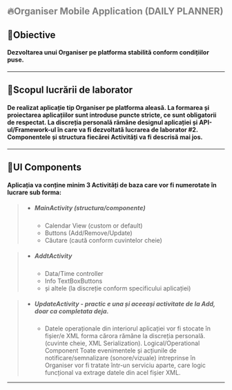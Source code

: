 
##  <span style="color:grey">**🔥Organiser Mobile Application (DAILY PLANNER)**</span>

## 📌Obiective 

#### Dezvoltarea unui Organiser pe platforma stabilită conform condițiilor puse.

_________________________________________________________________________________________________
## 📌Scopul lucrării de laborator

#### De realizat aplicație tip Organiser pe platforma aleasă. La formarea și proiectarea aplicațiilor sunt introduse puncte stricte, ce sunt obligatorii de respectat. La discreția personală rămâne designul aplicației și API-ul/Framework-ul în care va fi dezvoltată lucrarea de laborator #2. Componentele și structura fiecărei Activități va fi descrisă mai jos.

_________________________________________________________________________________________________

## 📌UI Components

#### Aplicația va conține minim 3 Activități de baza care vor fi numerotate în lucrare sub forma:
>
> - ##### MainActivity (structura/componente)
>    - Calendar View (custom or default)
>    - Buttons (Add/Remove/Update)
>    - Căutare (caută conform cuvintelor cheie)


> - ##### AddtActivity
>    - Data/Time controller
>    - Info TextBoxButtons
>    - și altele (la discreție conform specificului aplicației)

> - ##### UpdateActivity - practic e una și aceeași activitate de la Add, doar ca completata deja.
>    - Datele operaționale din interiorul aplicației vor fi stocate în fișier/e XML forma cărora rămâne la
       discreția personală. (cuvinte cheie, XML Serialization). Logical/Operational Component
       Toate evenimentele și acțiunile de notificare/semnalizare (sonore/vizuale) intreprinse în Organiser
       vor fi tratate într-un serviciu aparte, care logic funcțional va extrage datele din acel fișier XML.
_________________________________________________________________________________________________